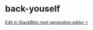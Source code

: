 # back-youself

[Edit in StackBlitz next generation editor ⚡️](https://stackblitz.com/~/github.com/yaj55billy/back-youself)